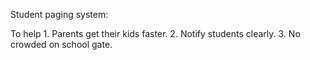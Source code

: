 Student paging system:

To help 
	1. Parents get their kids faster.
	2. Notify students clearly.
	3. No crowded on school gate.
